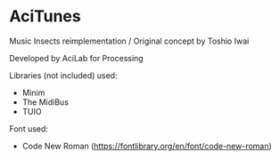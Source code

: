 # AciTunes
Music Insects reimplementation / Original concept by Toshio Iwai

Developed by AciLab for Processing

Libraries (not included) used:
- Minim
- The MidiBus
- TUIO

Font used:
- Code New Roman (https://fontlibrary.org/en/font/code-new-roman)
